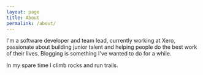 ```yaml
---
layout: page
title: About
permalink: /about/
---
```


I'm a software developer and team lead, currently working at Xero, passionate about building junior talent and helping people do the best work of their lives.
Blogging is something I've wanted to do for a while.

In my spare time I climb rocks and run trails.